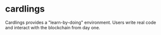 # cardlings
Cardlings provides a "learn-by-doing" environment. Users write real code and interact with the blockchain from day one.
